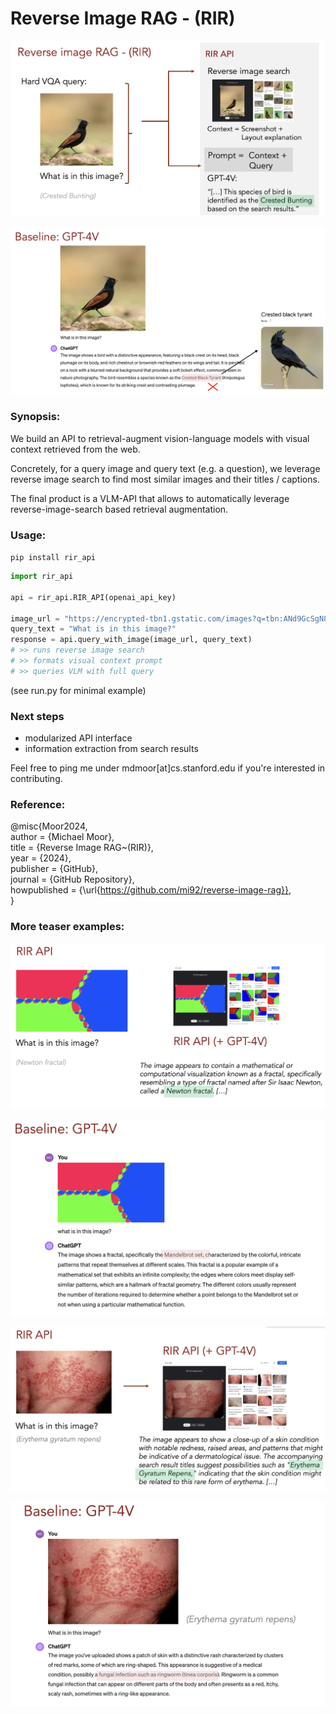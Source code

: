 # Reverse Image RAG - (RIR) 

![](img/ex1a.png)

![](img/ex1b.png)


### Synopsis: 
We build an API to retrieval-augment vision-language models with visual context retrieved from the web.

Concretely, for a query image and query text (e.g. a question), we leverage reverse image search to find most similar images and their titles / captions.

The final product is a VLM-API that allows to automatically leverage reverse-image-search based retrieval augmentation.  


### Usage:  

```pip install rir_api```

```python
import rir_api 

api = rir_api.RIR_API(openai_api_key)

image_url = "https://encrypted-tbn1.gstatic.com/images?q=tbn:ANd9GcSgN8RDkURVE8mgOf-n02TqJdC2l1o5cVFA32NpZtuVp8MaFfZY"
query_text = "What is in this image?"
response = api.query_with_image(image_url, query_text)
# >> runs reverse image search
# >> formats visual context prompt
# >> queries VLM with full query
```

(see run.py for minimal example)

### Next steps  

- modularized API interface
- information extraction from search results 

Feel free to ping me under mdmoor[at]cs.stanford.edu if you're interested in contributing.

### Reference:  

@misc{Moor2024,  
  author = {Michael Moor},  
  title = {Reverse Image RAG~(RIR)},  
  year = {2024},  
  publisher = {GitHub},  
  journal = {GitHub Repository},  
  howpublished = {\url{https://github.com/mi92/reverse-image-rag}},   
}

### More teaser examples:

![](img/ex2a.png)

![](img/ex2b.png)

![](img/ex3a.png)

![](img/ex3b.png)

